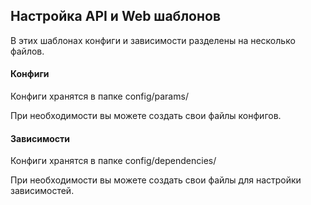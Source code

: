 ## Настройка API и Web шаблонов

В этих шаблонах конфиги и зависимости разделены на несколько файлов.

#### Конфиги
Конфиги хранятся в папке config/params/

При необходимости вы можете создать свои файлы конфигов.

#### Зависимости
Конфиги хранятся в папке config/dependencies/

При необходимости вы можете создать свои файлы для настройки зависимостей.